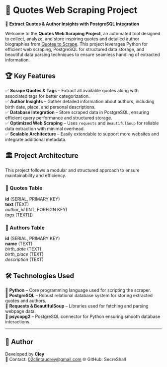 # 📝 Quotes Web Scraping Project  

🚀 **Extract Quotes & Author Insights with PostgreSQL Integration**  

Welcome to the **Quotes Web Scraping Project**, an automated tool designed to collect, analyze, and store inspiring quotes and detailed author biographies from [Quotes to Scrape](https://quotes.toscrape.com/). This project leverages Python for efficient web scraping, PostgreSQL for structured data storage, and beautiful data parsing techniques to ensure seamless handling of extracted information.

## 🏆 Key Features  
✅ **Scrape Quotes & Tags** – Extract all available quotes along with associated tags for better categorization.  
✅ **Author Insights** – Gather detailed information about authors, including birth date, place, and personal descriptions.  
✅ **Database Integration** – Store scraped data in PostgreSQL, ensuring efficient query performance and structured storage.  
✅ **Optimized Web Scraping** – Uses `requests` and `BeautifulSoup` for reliable data extraction with minimal overhead.  
✅ **Scalable Architecture** – Easily extendable to support more websites and integrate additional metadata.  

## 🏛 Project Architecture  
This project follows a modular and structured approach to ensure maintainability and efficiency.  

### 📜 Quotes Table  
**id** (SERIAL, PRIMARY KEY)  
**text** (TEXT)  
*author_id* (INT, FOREIGN KEY)  
*tags* (TEXT[])  

### 👤 Authors Table  
**id** (SERIAL, PRIMARY KEY)  
**name** (TEXT)  
*birth_date* (TEXT)  
*birth_place* (TEXT)  
*description* (TEXT)  

## 🛠 Technologies Used  
🔹 **Python** – Core programming language used for scripting the scraper.  
🔹 **PostgreSQL** – Robust relational database system for storing extracted quotes and authors.  
🔹 **Requests & BeautifulSoup** – Libraries used for fetching and parsing webpage data.  
🔹 **psycopg2** – PostgreSQL connector for Python ensuring smooth database interactions.  

---

## 👤 Author
Developed by **Cley**  
📧 Contact: 02clintaudrey@gmail.com 
🌐 GitHub: SecreShall
